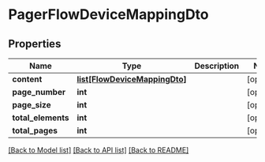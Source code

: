 # PagerFlowDeviceMappingDto

## Properties
Name | Type | Description | Notes
------------ | ------------- | ------------- | -------------
**content** | [**list[FlowDeviceMappingDto]**](FlowDeviceMappingDto.md) |  | [optional] 
**page_number** | **int** |  | [optional] 
**page_size** | **int** |  | [optional] 
**total_elements** | **int** |  | [optional] 
**total_pages** | **int** |  | [optional] 

[[Back to Model list]](../README.md#documentation-for-models) [[Back to API list]](../README.md#documentation-for-api-endpoints) [[Back to README]](../README.md)


